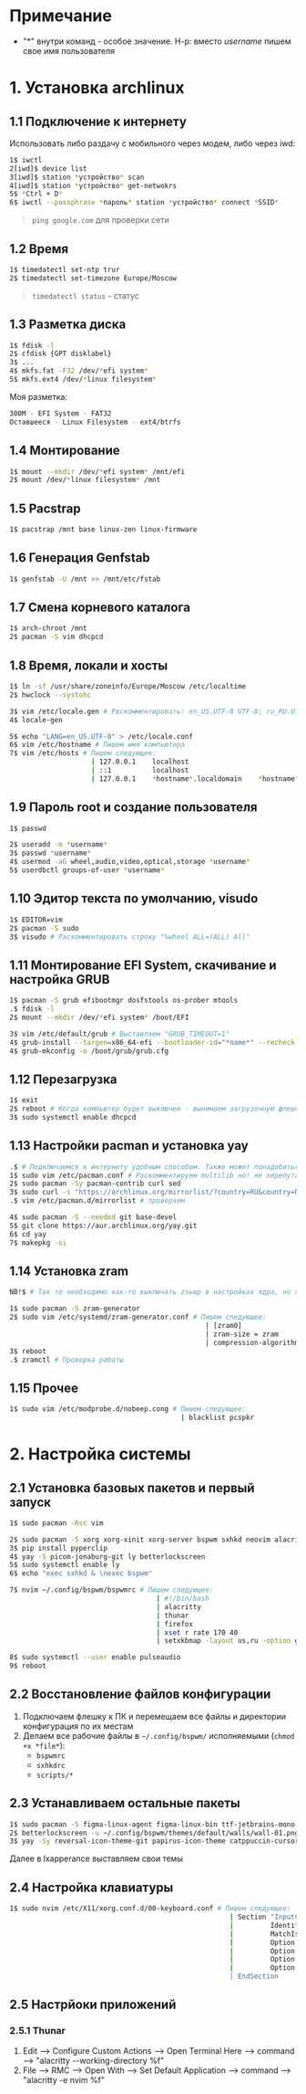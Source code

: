 # Примечание
- "*" внутри команд - особое значение. Н-р: вместо *username* пишем свое имя пользователя

# 1. Установка archlinux

## 1.1 Подключение к интернету

Использовать либо раздачу с мобильного через модем, либо через iwd:
```bash
1$ iwctl
2[iwd]$ device list
3[iwd]$ station *устройство* scan
4[iwd]$ station *устройство* get-netwokrs
5$ *Ctrl + D*
6$ iwctl --passphrase *пароль* station *устройство* connect *SSID*
```

> `ping google.com` для проверки сети

## 1.2 Время

```bash
1$ timedatectl set-ntp trur
2$ timedatectl set-timezone Europe/Moscow
```
> `timedatectl status` - статус

## 1.3 Разметка диска

```bash
1$ fdisk -l
2$ cfdisk {GPT disklabel}
3$ ...
4$ mkfs.fat -F32 /dev/*efi system*
5$ mkfs.ext4 /dev/*linux filesystem*
```

Моя разметка: 
```bash
300M - EFI System - FAT32
Оставшееся - Linux Filesystem - ext4/btrfs
```

## 1.4 Монтирование
```bash
1$ mount --mkdir /dev/*efi system* /mnt/efi
2$ mount /dev/*linux filesystem* /mnt
```

## 1.5 Pacstrap
```bash
1$ pacstrap /mnt base linux-zen linux-firmware
```

## 1.6 Генерация Genfstab
```bash
1$ genfstab -U /mnt >> /mnt/etc/fstab
```

## 1.7 Смена корневого каталога
```bash
1$ arch-chroot /mnt
2$ pacman -S vim dhcpcd
```

## 1.8 Время, локали и хосты
```bash
1$ ln -sf /usr/share/zoneinfo/Europe/Moscow /etc/localtime
2$ hwclock --systohc

3$ vim /etc/locale.gen # Рвскомментировать: en_US.UTF-8 UTF-8; ru_RU.UTF-8 UTF-8
4$ locale-gen

5$ echo "LANG=en_US.UTF-8" > /etc/locale.conf
6$ vim /etc/hostname # Пишем имя компьютера
7$ vim /etc/hosts # Пишем следующее:
                    | 127.0.0.1    localhost
                    | ::1          localhost
                    | 127.0.0.1    *hostname*.localdomain    *hostname*
```

## 1.9 Пароль root и создание пользователя
```bash
1$ passwd

2$ useradd -m *username*
3$ passwd *username*
4$ usermod -aG wheel,audio,video,optical,storage *username*
5$ userdbctl groups-of-user *username*
```

## 1.10 Эдитор текста по умолчанию, visudo
```bash
1$ EDITOR=vim
2$ pacman -S sudo
3$ visudo # Раскомментировать строку "%wheel ALL=(ALL) All"
```

## 1.11 Монтирование EFI System, скачивание и настройка GRUB
```bash
1$ pacman -S grub efibootmgr dosfstools os-prober mtools
.$ fdisk -l
2$ mount --mkdir /dev/*efi system* /boot/EFI

3$ vim /etc/default/grub # Выставляем "GRUB_TIMEOUT=1"
4$ grub-install --targen=x86_64-efi --bootloader-id="*name*" --recheck # name - тут можно назвать метку, которую BIOS будет отображать для этой системы (использовать только латиницу)
4$ grub-mkconfig -o /boot/grub/grub.cfg
```

## 1.12 Перезагрузка
```bash
1$ exit
2$ reboot # Когда компьютер будет выключен - вынимаем загрузочную флешку
3$ sudo systemctl enable dhcpcd
```

## 1.13 Настройки pacman и установка yay
```bash
.$ # Подключаемся к интернету удобным способом. Также может понадобиться перезагрузка (`sudo reboot`)
1$ sudo vim /etc/pacman.conf # Раскомментируем multilib но! не перепутать multilib-testing и multilib
2$ sudo pacman -Sy pacman-contrib curl sed
3$ sudo curl -s "https://archlinux.org/mirrorlist/?country=RU&country=NL&protocol=https&use_mirror_status=on" | sed -e 's/^#Server/Server/' -e '/^#/d' | rankmirrors -n 10 - > /etc/pacman.d/mirrorlist # ожидание может занять до нескольких минут
.$ vim /etc/pacman.d/mirrorlist # проверяем

4$ sudo pacman -S --needed git base-devel
5$ git clone https://aur.archlinux.org/yay.git
6$ cd yay
7$ makepkg -si
```

## 1.14 Установка zram
```bash
NB!$ # Так то необходимо как-то выключать zswap в настройках ядра, но я хз как, поэтому просто ставим как ставим

1$ sudo pacman -S zram-generator
2$ sudo vim /etc/systemd/zram-generator.conf # Пишем следующее:
                                                | [zram0]
                                                | zram-size = zram
                                                | compression-algorithm = zstd
3$ reboot
.$ zramctl # Проверка работы
```

## 1.15 Прочее
```bash
1$ sudo vim /etc/modprobe.d/nobeep.cong # Пишем следующее:
                                          | blacklist pcspkr
```


# 2. Настройка системы
## 2.1 Установка базовых пакетов и первый запуск
```bash
1$ sudo pacman -Rsc vim

2$ sudo pacman -S xorg xorg-xinit xorg-server bspwm sxhkd neovim alacritty python python-pip rofi rofi-calc rofi-emoji thunar thunar-volman gvfs gvfs-mtp firefox pulseaudio pulseaudio-jack pulseaudio-alsa pulseaudio-bluetooth pavucontrol alsa-utils polybar feh dunst brightnessctl networkmanager numlockx neofetch tldr exa ncdu htop
3$ pip install pyperclip
4$ yay -S picom-jonaburg-git ly betterlockscreen
5$ sudo systemctl enable ly
6$ echo "exec sxhkd & \nexec bspwm"

7$ nvim ~/.config/bspwm/bspwmrc # Пишем следующее:
                                    | #!/bin/bash
                                    | alacritty
                                    | thunar
                                    | firefox
                                    | xset r rate 170 40
                                    | setxkbmap -layout us,ru -option grp:win_space_toggle

8$ sudo systemctl --user enable pulseaudio
9$ reboot
```

## 2.2 Восстановление файлов конфигурации
1. Подключаем флешку к ПК и перемещаем все файлы и директории конфигурация по их местам
2. Делаем все рабочие файлы в `~/.config/bspwm/` исполняемыми (`chmod +x *file*`):
    - `bspwmrc`
    - `sxhkdrc`
    - `scripts/*`

## 2.3 Устанавливаем остальные пакеты
```bash
1$ sudo pacman -S figma-linux-agent figma-linux-bin ttf-jetbrains-mono telegram-desktop discord code zoom flameshot zsh yarn npm gulp lxapperance aria2
2$ betterlockscreen -u ~/.config/bspwm/themes/default/walls/wall-01.png
3$ yay -Sy reversal-icon-theme-git papirus-icon-theme catppuccin-cursors-macchiato catppuccin-gtk-theme-macchiato
```
Далее в lxapperance выставляем свои темы

## 2.4 Настройка клавиатуры
```bash
1$ sudo nvim /etc/X11/xorg.conf.d/00-keyboard.conf # Пишем следующее:
                                                      | Section "InputClass"
                                                      |         Identifier "system-keyboard"
                                                      |         MatchIsKeyboard "on"
                                                      |         Option "XkbLayout" "us,ru"
                                                      |         Option "XkbModel" "pc105"
                                                      |         Option "XkbOptions" "grp:win_space_toggle"
                                                      |         Option "AutoRepeat" "170 40
                                                      | EndSection
```

## 2.5 Настрйоки приложений
### 2.5.1 Thunar
1. Edit --> Configure Custom Actions --> Open Terminal Here --> command --> "alacritty --working-directory %f"
2. File --> RMC --> Open With --> Set Default Application --> command --> "alacritty -e nvim %f"
